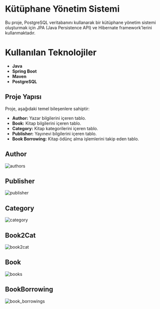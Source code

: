# Kütüphane Yönetim Sistemi

Bu proje, PostgreSQL veritabanını kullanarak bir kütüphane yönetim sistemi oluşturmak için JPA (Java Persistence API) ve Hibernate framework'lerini kullanmaktadır.

# Kullanılan Teknolojiler
- **Java**
- **Spring Boot**
- **Maven**
- **PostgreSQL**

## Proje Yapısı

Proje, aşağıdaki temel bileşenlere sahiptir:

- **Author:** Yazar bilgilerini içeren tablo.
- **Book:** Kitap bilgilerini içeren tablo.
- **Category:** Kitap kategorilerini içeren tablo.
- **Publisher:** Yayınevi bilgilerini içeren tablo.
- **Book Borrowing:** Kitap ödünç alma işlemlerini takip eden tablo.

## Author
![authors](https://github.com/osmankusoglu/PatikaBackend/assets/130009555/99c3bd0b-4821-45f1-800f-35a5cbc72e78)
## Publisher
![publisher](https://github.com/osmankusoglu/PatikaBackend/assets/130009555/87ef437b-0a3d-483c-9bb0-f7d9f90a07d4)
## Category
![category](https://github.com/osmankusoglu/PatikaBackend/assets/130009555/6139caa3-aee5-46b5-a1e0-43803e63c375)

## Book2Cat
![book2cat](https://github.com/osmankusoglu/PatikaBackend/assets/130009555/2ebbc858-ad85-42d5-9113-970ef46eae3e)
## Book
![books](https://github.com/osmankusoglu/PatikaBackend/assets/130009555/3e213ebf-ee1f-4c04-a76f-9318b2cfe7a0)
## BookBorrowing
![book_borrowings](https://github.com/osmankusoglu/PatikaBackend/assets/130009555/a99b610b-082a-4f8a-8ee6-970233960e9a)
